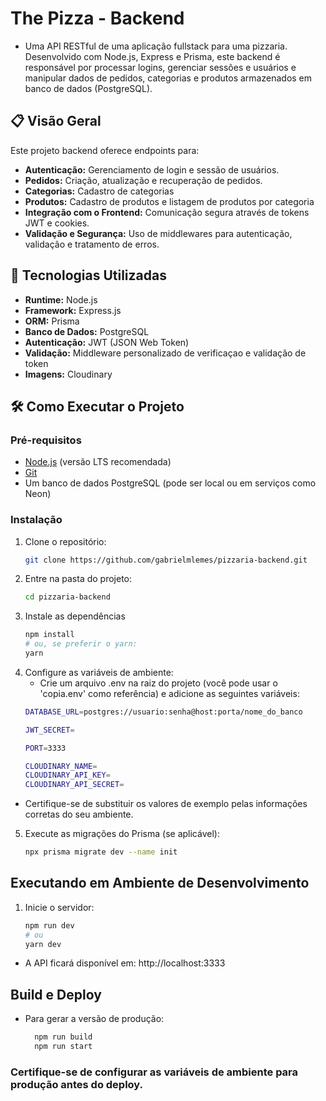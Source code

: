 # The Pizza - Backend

* Uma API RESTful de uma aplicação fullstack para uma pizzaria. Desenvolvido com Node.js, Express e Prisma, este backend é responsável por processar logins, gerenciar sessões e usuários e manipular dados de pedidos, categorias e produtos armazenados em banco de dados (PostgreSQL).

## 📋 Visão Geral

Este projeto backend oferece endpoints para:
- **Autenticação:** Gerenciamento de login e sessão de usuários.
- **Pedidos:** Criação, atualização e recuperação de pedidos.
- **Categorias:** Cadastro de categorias
- **Produtos:** Cadastro de produtos e listagem de produtos por categoria
- **Integração com o Frontend:** Comunicação segura através de tokens JWT e cookies.
- **Validação e Segurança:** Uso de middlewares para autenticação, validação e tratamento de erros.

## 🚀 Tecnologias Utilizadas

- **Runtime:** Node.js
- **Framework:** Express.js
- **ORM:** Prisma
- **Banco de Dados:** PostgreSQL
- **Autenticação:** JWT (JSON Web Token)
- **Validação:** Middleware personalizado de verificaçao e validação de token
- **Imagens:** Cloudinary

## 🛠 Como Executar o Projeto

### Pré-requisitos

- [Node.js](https://nodejs.org/) (versão LTS recomendada)
- [Git](https://git-scm.com/)
- Um banco de dados PostgreSQL (pode ser local ou em serviços como Neon)

### Instalação

1. Clone o repositório:
   ```bash
   git clone https://github.com/gabrielmlemes/pizzaria-backend.git

2. Entre na pasta do projeto:
   ```bash
   cd pizzaria-backend
   
3. Instale as dependências
   ```bash
   npm install
   # ou, se preferir o yarn:
   yarn

4. Configure as variáveis de ambiente:
   - Crie um arquivo .env na raiz do projeto (você pode usar o 'copia.env' como referência) e adicione as seguintes variáveis:
   ```bash
   DATABASE_URL=postgres://usuario:senha@host:porta/nome_do_banco
   
   JWT_SECRET=
   
   PORT=3333
   
   CLOUDINARY_NAME=
   CLOUDINARY_API_KEY=
   CLOUDINARY_API_SECRET=

- Certifique-se de substituir os valores de exemplo pelas informações corretas do seu ambiente.

5. Execute as migrações do Prisma (se aplicável):
    ```bash
    npx prisma migrate dev --name init

## Executando em Ambiente de Desenvolvimento
1. Inicie o servidor:
    ```bash
    npm run dev
    # ou
    yarn dev
- A API ficará disponível em: http://localhost:3333

## Build e Deploy
- Para gerar a versão de produção:
  ```bash
    npm run build
    npm run start

### Certifique-se de configurar as variáveis de ambiente para produção antes do deploy.
